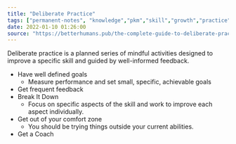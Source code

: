 ```yaml
---
title: "Deliberate Practice"
tags: ["permanent-notes", "knowledge","pkm","skill","growth","practice", "learning " ]
date: 2022-01-10 01:26:00
source: "https://betterhumans.pub/the-complete-guide-to-deliberate-practice-3a70319be3af"
---
```


Deliberate practice is a planned series of mindful activities designed to improve a specific skill and guided by well-informed feedback.

- Have well defined goals
	- Measure performance and set small, specific, achievable goals
- Get frequent feedback
- Break It Down
	- Focus on specific aspects of the skill and work to improve each aspect individually.
- Get out of your comfort zone
	- You should be trying things outside your current abilities.
- Get a Coach

